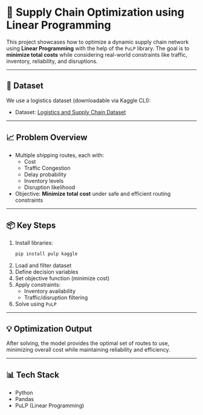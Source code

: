 # 🚚 Supply Chain Optimization using Linear Programming

This project showcases how to optimize a dynamic supply chain network using **Linear Programming** with the help of the `PuLP` library. The goal is to **minimize total costs** while considering real-world constraints like traffic, inventory, reliability, and disruptions.

---

## 📂 Dataset

We use a logistics dataset (downloadable via Kaggle CLI):

- Dataset: [Logistics and Supply Chain Dataset](https://www.kaggle.com/datasets/datasetengineer/logistics-and-supply-chain-dataset)

---

## 📈 Problem Overview

- Multiple shipping routes, each with:
  - Cost
  - Traffic Congestion
  - Delay probability
  - Inventory levels
  - Disruption likelihood
- Objective: **Minimize total cost** under safe and efficient routing constraints

---

## 📦 Key Steps

1. Install libraries:
    ```bash
    pip install pulp kaggle
    ```
2. Load and filter dataset
3. Define decision variables
4. Set objective function (minimize cost)
5. Apply constraints:
   - Inventory availability
   - Traffic/disruption filtering
6. Solve using `PuLP`

---

## 💡 Optimization Output

After solving, the model provides the optimal set of routes to use, minimizing overall cost while maintaining reliability and efficiency.

---

## 📊 Tech Stack

- Python
- Pandas
- PuLP (Linear Programming)
